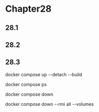 # Chapter28

## 28.1

## 28.2

## 28.3

docker compose up --detach --build

docker compose ps

docker compose down

docker compose down --rmi all --volumes
